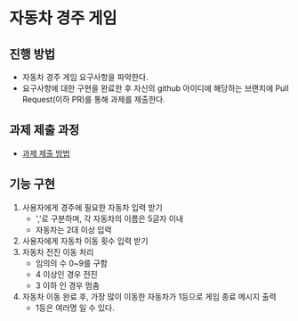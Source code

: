 # 자동차 경주 게임
## 진행 방법
* 자동차 경주 게임 요구사항을 파악한다.
* 요구사항에 대한 구현을 완료한 후 자신의 github 아이디에 해당하는 브랜치에 Pull Request(이하 PR)를 통해 과제를 제출한다.

## 과제 제출 과정
* [과제 제출 방법](https://github.com/next-step/nextstep-docs/tree/master/precourse)

## 기능 구현
1. 사용자에게 경주에 필요한 자동차 입력 받기
    - ','로 구분하며, 각 자동차의 이름은 5글자 이내
    - 자동차는 2대 이상 입력
1. 사용자에게 자동차 이동 횟수 입력 받기
1. 자동차 전진 이동 처리
    - 임의의 수 0~9를 구함 
    - 4 이상인 경우 전진
    - 3 이하 인 경우 멈춤
1. 자동차 이동 완료 후, 가장 많이 이동한 자동차가 1등으로 게임 종료 메시지 출력
    - 1등은 여러명 일 수 있다.